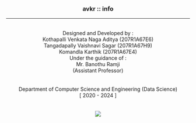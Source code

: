 <div align="center">
  <h3>avkr :: info</h3>
  <hr/>
  <br/>
  <div>
    <div>Designed and Developed by :</div>
    Kothapalli Venkata Naga Aditya (207R1A67E6)<br/>Tangadapally Vaishnavi Sagar (207R1A67H9)<br/>Komandla Karthik (207R1A67E4)
    <div>Under the guidance of :</div>
    Mr. Banothu Ramji <br/>
    <div>(Assistant Professor)</div>
    <br/>
<!--     <hr/> -->
    <br/>
    <div>
      <div>Department of Computer Science and Engineering (Data Science)</div>
      <div>[ 2020 - 2024 ]</div>
    </div>
    <br/>
<!--     <hr/> -->
    <br/>
    <div>
      <img src="https://cmrtc.ac.in/wp-content/uploads/2020/06/cmr_light-480x93.jpg"/>
    </div>
  </div>
</div>
